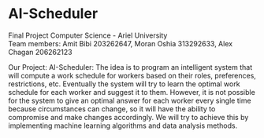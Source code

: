 # AI-Scheduler
Final Project Computer Science - Ariel University<br>
Team members: Amit Bibi 203262647, Moran Oshia 313292633, Alex Chagan 206262123

Our Project:  AI-Scheduler:
The idea is to program an intelligent system that will compute a work schedule for workers based on their roles, preferences, restrictions, etc. Eventually the system will try to learn the optimal work schedule for each worker and suggest it to them.  However, it is not possible for the system to give an optimal answer for each worker every single time because circumstances can change, so it will have the ability to compromise and make changes accordingly.  We will try to achieve this by implementing machine learning algorithms and data analysis methods.
